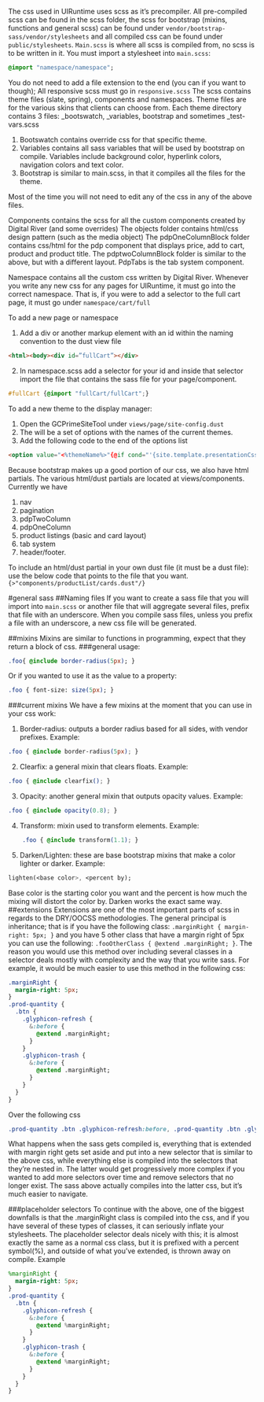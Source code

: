 The css used in UIRuntime uses scss as it’s precompiler. All pre-compiled scss can be found in the scss folder, the scss for bootstrap (mixins, functions and general scss) can be found under `vendor/bootstrap-sass/vendor/stylesheets` and all compiled css can be found under `public/stylesheets`.
`Main.scss` is where all scss is compiled from, no scss is to be written in it. You must import a stylesheet into `main.scss`: 
```sass
@import "namespace/namespace";
```

You do not need to add a file extension to the end (you can if you want to though);
All responsive scss must go in `responsive.scss`
The scss contains theme files (slate, spring), components and namespaces.
Theme files are for the various skins that clients can choose from. Each theme directory contains 3 files: _bootswatch, _variables, bootstrap and sometimes _test-vars.scss

1. Bootswatch contains override css for that specific theme.
2. Variables contains all sass variables that will be used by bootstrap on compile. Variables include background color, hyperlink colors, navigation colors and text color.
3. Bootstrap is similar to main.scss, in that it compiles all the files for the theme.



Most of the time you will not need to edit any of the css in any of the above files.

Components contains the scss for all the custom components created by Digital River (and some overrides)
The objects folder contains html/css design pattern (such as the media object)
The pdpOneColumnBlock folder contains css/html for the pdp component that displays price, add to cart, product and product title.
The pdptwoColumnBlock folder is similar to the above, but with a different layout.
PdpTabs is the tab system component.

Namespace contains all the custom css written by Digital River. Whenever you write any new css for any pages for UIRuntime, it must go into the correct namespace. That is, if you were to add a selector to the full cart page, it must go under `namespace/cart/full`

To add a new page or namespace

1.	 Add a div or another markup element with an id within the naming convention to the dust view file 
```html
<html><body><div id=”fullCart”></div>
```
2.	In namespace.scss add a selector for your id and inside that selector import the file that contains the sass file for your page/component. 
```css
#fullCart {@import "fullCart/fullCart";}
```

To add a new theme to the display manager: 

1.	Open the GCPrimeSiteTool under `views/page/site-config.dust`
2.	The will be a set of options with the names of the current themes.
3.	Add the following code to the end of the options list
```html
<option value="<%themeName%>"{@if cond="'{site.template.presentationCss}' == '<%themeName%>'"} selected{/if}><%themeName%></option>
```

Because bootstrap makes up a good portion of our css, we also have html partials. The various html/dust partials are located at views/components.
Currently we have 
1.	nav 
2.	pagination
3.	pdpTwoColumn
4.	pdpOneColumn
5.	product listings (basic and card layout)
6.	tab system
7.	header/footer.

To include an html/dust partial in your own dust file (it must be a dust file): use the below code that points to the file that you want.
` {>"components/productList/cards.dust"/}`

#general sass
##Naming files 
If you want to create a sass file that you will import into `main.scss` or another file that will aggregate several files, prefix that file with an underscore. When you compile sass files, unless you prefix a file with an underscore, a new css file will be generated.

##mixins 
Mixins are similar to functions in programming, expect that they return a block of css.
###general usage:
```sass
.foo{ @include border-radius(5px); }
```
Or if you wanted to use it as the value to a property:
```sass
.foo { font-size: size(5px); }
```
###current mixins 
We have a few mixins at the moment that you can use in your css work:
1.	Border-radius: outputs a border radius based for all sides, with vendor prefixes. Example:
 ```css
.foo { @include border-radius(5px); }
```
2.	Clearfix: a general mixin that clears floats. Example: 
```css
.foo { @include clearfix(); }
```
3.	 Opacity: another general mixin that outputs opacity values. Example:
```css
.foo { @include opacity(0.8); }
```
4.	Transform: mixin used to transform elements. Example:
```css 
	.foo { @include transform(1.1); }
```

5.	Darken/Lighten: these are base bootstrap mixins that make a color lighter or darker. Example: 
```sass
lighten(<base color>, <percent by);
```
Base color is the starting color you want and the percent is how much the mixing will distort the color by. Darken works the exact same way.
##extensions 
Extensions are one of the most important parts of scss in regards to the DRY/OOCSS methodologies. The general principal is inheritance; that is if you have the following class: `.marginRight { margin-right: 5px; }` and you have 5 other class that have a margin right of 5px you can use the following: `.fooOtherClass { @extend .marginRight; }`. The reason you would use this method over including several classes in a selector deals mostly with complexity and the way that you write sass. For example, it would be much easier to use this method in the following css: 





```sass
.marginRight {
  margin-right: 5px;
} 
.prod-quantity {
  .btn {
    .glyphicon-refresh {
      &:before {
        @extend .marginRight;
      }
    }
    .glyphicon-trash {
      &:before {
        @extend .marginRight;
      }
    }
  }
}
````
Over the following css
```css
.prod-quantity .btn .glyphicon-refresh:before, .prod-quantity .btn .glyphicon-trash:before { margin-right: 5px;}
```

What happens when the sass gets compiled is, everything that is extended with margin right gets set aside and put into a new selector that is similar to the above css, while everything else is compiled into the selectors that they’re nested in.
The latter would get progressively more complex if you wanted to add more selectors over time and remove selectors that no longer exist. 
The sass above actually compiles into the latter css, but it’s much easier to navigate.

###placeholder selectors 
To continue with the above, one of the biggest downfalls is that the .marginRight class is compiled into the css, and if you have several of these types of classes, it can seriously inflate your stylesheets. The placeholder selector deals nicely with this; it is almost exactly the same as a normal css class, but it is prefixed with a percent symbol(%), and outside of what you’ve extended, is thrown away on compile.
Example 
```sass
%marginRight {
  margin-right: 5px;
} 
.prod-quantity {
  .btn {
    .glyphicon-refresh {
      &:before {
        @extend %marginRight;
      }
    }
    .glyphicon-trash {
      &:before {
        @extend %marginRight;
      }
    }
  }
}
````
